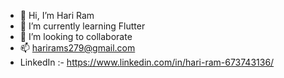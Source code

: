 - 👋 Hi, I’m Hari Ram
- 🌱 I’m currently learning Flutter
- 💞️ I’m looking to collaborate 
- 📫 harirams279@gmail.com
- LinkedIn :- https://www.linkedin.com/in/hari-ram-673743136/

<!---
HariRam15/HariRam15 is a ✨ special ✨ repository because its `README.md` (this file) appears on your GitHub profile.
You can click the Preview link to take a look at your changes.
--->
